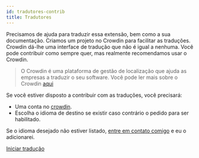 ```yaml
---
id: tradutores-contrib
title: Tradutores
---
```


Precisamos de ajuda para traduzir essa extensão, bem como a sua documentação. Criamos um projeto no Crowdin para facilitar as traduções. Crowdin dá-lhe uma interface de tradução que não é igual a nenhuma. Você pode contribuir como sempre quer, mas realmente recomendamos usar o Crowdin.

> O Crowdin é uma plataforma de gestão de localização que ajuda as empresas a traduzir o seu software. Você pode ler mais sobre o Crowdin [aqui](https://support.crowdin.com/crowdin-intro/)

Se você estiver disposto a contribuir com as traduções, você precisará:

* Uma conta no [crowdin](https://crowdin.com/project/phpbb-ext-sitemaker).
* Escolha o idioma de destino se existir caso contrário o pedido para ser habilitado.

Se o idioma desejado não estiver listado, [entre em contato comigo](https://crowdin.com/profile/blitze) e eu o adicionarei.

[Iniciar tradução](https://crowdin.com/project/phpbb-ext-sitemaker)